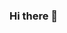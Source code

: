 ### Hi there 👋

<!--
**yocarl/yocarl** is a ✨ _special_ ✨ repository because its `README.md` (this file) appears on your GitHub profile.
### Hi there 👋, my name is Akash.
#### I am an Aspiring Full Stack Web Developer.

Skills: ReactJS, Redux, ES6, GraphQL, NodeJS, MongoDB 

- 🌱 I’m currently learning-React & Full Stack Web Development. 


[<img src='https://cdn.jsdelivr.net/npm/simple-icons@3.0.1/icons/github.svg' alt='github' height='40'>](https://github.com/yocarl)  

![GitHub stats](https://github-readme-stats.vercel.app/api?username=yocarl&show_icons=true)  

[![Top Langs](https://github-readme-stats.vercel.app/api/top-langs/?username=yocarl)](https://github.com/anuraghazra/github-readme-stats)


Here are some ideas to get you started:

- 🔭 I’m currently working on ...
- 🌱 I’m currently learning ...
- 👯 I’m looking to collaborate on ...
- 🤔 I’m looking for help with ...
- 💬 Ask me about ...
- 📫 How to reach me: ...
- 😄 Pronouns: ...
- ⚡ Fun fact: ...
-->
